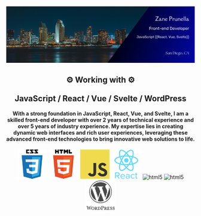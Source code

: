 <h1 align="center"></h1>

![Banner](cover.png)

<p align="center">
</p>

<h2 align="center"> ⚙️ Working with ⚙️ <br> <br>
  JavaScript / React / Vue / Svelte / WordPress  </h2>
  <h4 align="center"> With a strong foundation in JavaScript, React, Vue, and Svelte, I am a skilled front-end developer with over 2 years of technical experience and over 5 years of industry experience. My expertise lies in creating dynamic web interfaces and rich user experiences, leveraging these advanced front-end technologies to bring innovative web solutions to life. 
</h4>
<p align="center"> 
  
  <a> 
    <img src="https://raw.githubusercontent.com/devicons/devicon/master/icons/css3/css3-original-wordmark.svg" alt="css3" width="80" height="80"/> 
  </a> 
  <a> 
    <img src="https://raw.githubusercontent.com/devicons/devicon/master/icons/html5/html5-original-wordmark.svg" alt="html5" width="80" height="80"/> 
  </a> 
  <a> 
    <img src="https://raw.githubusercontent.com/devicons/devicon/master/icons/javascript/javascript-original.svg" alt="javascript" width="80" height="80"/> 
  </a>

  <a> 
    <img src="https://raw.githubusercontent.com/devicons/devicon/master/icons/react/react-original-wordmark.svg" alt="react" width="80" height="80"/> 
  </a>
    <a> 
    <img <img src="https://cdn.jsdelivr.net/gh/devicons/devicon@latest/icons/vuejs/vuejs-original-wordmark.svg" alt="html5" width="80" height="80"/> 
  </a> 
  <a> 
    <img <img src="https://cdn.jsdelivr.net/gh/devicons/devicon@latest/icons/svelte/svelte-original.svg"  alt="html5" width="80" height="80"/> 
  </a>   
  <a> 
  <img src="https://raw.githubusercontent.com/devicons/devicon/master/icons/wordpress/wordpress-plain-wordmark.svg" alt="wordpress" width="80" height="80"/> 
</a>


</p>


